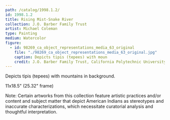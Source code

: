 ```yaml
---
path: /catalog/1998.1.2/
id: 1998.1.2
title: Rising Mist-Snake River
collection: J.O. Barber Family Trust
artist: Michael Coleman
type: Painting
medium: Watercolor
figure:
  - id: 98269_ca_object_representations_media_63_original
    file: "./98269_ca_object_representations_media_63_original.jpg"
    caption: Depicts tipis (tepees) with moun
    credit: J.O. Barber Family Trust, California Polytechnic University\nThe images associated with the objects on this website are protected under United States copyright laws. We are pleased to share these materials as an educational resource for the public for non-commercial, educational and personal use only, or for fair use as defined by law.
---
```

Depicts tipis (tepees) with mountains in background.

11x18.5"
(25.32" frame)

Note: Certain artworks from this collection feature artistic practices and/or content and subject matter that depict American Indians as stereotypes and inaccurate characterizations, which necessitate curatorial analysis and thoughtful interpretation.
